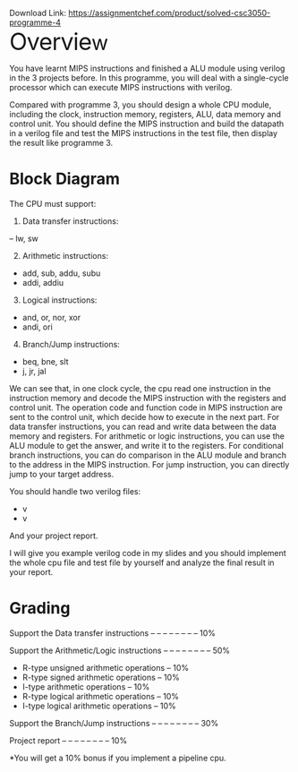 Download Link: https://assignmentchef.com/product/solved-csc3050-programme-4
<br>
<span style="font-size: 41.8867px; letter-spacing: -1px;">Overvie</span><span style="font-size: 2.61792em; letter-spacing: -1px;">w</span>

You have learnt MIPS instructions and finished a ALU module using verilog in the 3 projects before. In this programme, you will deal with a single-cycle processor which can execute MIPS instructions with verilog.

Compared with programme 3, you should design a whole CPU module, including the clock, instruction memory, registers, ALU, data memory and control unit. You should define the MIPS instruction and build the datapath in a verilog file and test the MIPS instructions in the test file, then display the result like programme 3.

<h1>Block Diagram</h1>

The CPU must support:

1) Data transfer instructions:

– lw, sw

2) Arithmetic instructions:

<ul>

 <li>add, sub, addu, subu</li>

 <li>addi, addiu</li>

</ul>

3) Logical instructions:

<ul>

 <li>and, or, nor, xor</li>

 <li>andi, ori</li>

</ul>

4) Branch/Jump instructions:

<ul>

 <li>beq, bne, slt</li>

 <li>j, jr, jal</li>

</ul>

We can see that, in one clock cycle, the cpu read one instruction in the instruction memory and decode the MIPS instruction with the registers and control unit. The operation code and function code in MIPS instruction are sent to the control unit, which decide how to execute in the next part. For data transfer instructions, you can read and write data between the data memory and registers. For arithmetic or logic instructions, you can use the ALU module to get the answer, and write it to the registers. For conditional branch instructions, you can do comparison in the ALU module and branch to the address in the MIPS instruction. For jump instruction, you can directly jump to your target address.

You should handle two verilog files:

<ul>

 <li>v</li>

 <li>v</li>

</ul>

And your project report.

I will give you example verilog code in my slides and you should implement the whole cpu file and test file by yourself and analyze the final result in your report.

<h1>Grading</h1>

<strong> </strong>

Support the Data transfer instructions – – – – – – – – 10%

Support the Arithmetic/Logic instructions  – – – – – – – – 50%

<ul>

 <li>R-type unsigned arithmetic operations – 10%</li>

 <li>R-type signed arithmetic operations – 10%</li>

 <li>I-type arithmetic operations – 10%</li>

 <li>R-type logical arithmetic operations – 10%</li>

 <li>I-type logical arithmetic operations – 10%</li>

</ul>

Support the Branch/Jump instructions  – – – – – – – – 30%

Project report – – – – – – – – 10%

*You will get a 10% bonus if you implement a pipeline cpu.